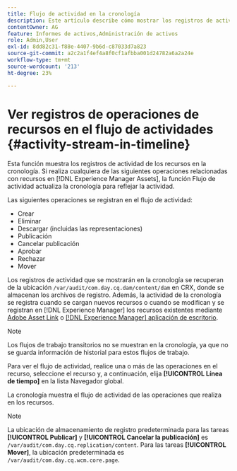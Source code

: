 ```yaml
---
title: Flujo de actividad en la cronología
description: Este artículo describe cómo mostrar los registros de actividad de los recursos en la cronología.
contentOwner: AG
feature: Informes de activos,Administración de activos
role: Admin,User
exl-id: 8dd82c31-f88e-4407-9b6d-c87033d7a823
source-git-commit: a2c2a1f4ef4a8f0cf1afbba001d24782a6a2a24e
workflow-type: tm+mt
source-wordcount: '213'
ht-degree: 23%

---
```


# Ver registros de operaciones de recursos en el flujo de actividades {#activity-stream-in-timeline}

Esta función muestra los registros de actividad de los recursos en la cronología. Si realiza cualquiera de las siguientes operaciones relacionadas con recursos en [!DNL Experience Manager Assets], la función Flujo de actividad actualiza la cronología para reflejar la actividad.

Las siguientes operaciones se registran en el flujo de actividad:

* Crear
* Eliminar
* Descargar (incluidas las representaciones)
* Publicación
* Cancelar publicación
* Aprobar
* Rechazar
* Mover

Los registros de actividad que se mostrarán en la cronología se recuperan de la ubicación `/var/audit/com.day.cq.dam/content/dam` en CRX, donde se almacenan los archivos de registro. Además, la actividad de la cronología se registra cuando se cargan nuevos recursos o cuando se modifican y se registran en [!DNL Experience Manager] los recursos existentes mediante [Adobe Asset Link](https://helpx.adobe.com/enterprise/using/manage-assets-using-adobe-asset-link.html) o [[!DNL Experience Manager] aplicación de escritorio](https://experienceleague.adobe.com/docs/experience-manager-desktop-app/using/release-notes.html?lang=en).

>[!NOTE]
>
>Los flujos de trabajo transitorios no se muestran en la cronología, ya que no se guarda información de historial para estos flujos de trabajo.

Para ver el flujo de actividad, realice una o más de las operaciones en el recurso, seleccione el recurso y, a continuación, elija **[!UICONTROL Línea de tiempo]** en la lista Navegador global.

<!-- ![timeline-2](assets/timeline-2.png) -->

La cronología muestra el flujo de actividad de las operaciones que realiza en los recursos.

<!-- ![activity_stream](assets/activity_stream.png) -->

>[!NOTE]
>
>La ubicación de almacenamiento de registro predeterminada para las tareas **[!UICONTROL Publicar]** y **[!UICONTROL Cancelar la publicación]** es `/var/audit/com.day.cq.replication/content`. Para las tareas **[!UICONTROL Mover]**, la ubicación predeterminada es `/var/audit/com.day.cq.wcm.core.page`.
